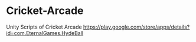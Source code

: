 # Cricket-Arcade
Unity Scripts of Cricket Arcade
https://play.google.com/store/apps/details?id=com.EternalGames.HydeBall
